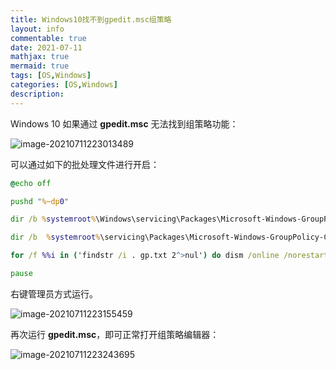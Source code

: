```yaml
---
title: Windows10找不到gpedit.msc组策略
layout: info
commentable: true
date: 2021-07-11
mathjax: true
mermaid: true
tags: [OS,Windows]
categories: [OS,Windows]
description: 
---
```


Windows 10 如果通过 **gpedit.msc** 无法找到组策略功能：

![image-20210711223013489](/images/2021/07/image-20210711223013489.png)

可以通过如下的批处理文件进行开启：

```bat
@echo off

pushd "%~dp0"

dir /b %systemroot%\Windows\servicing\Packages\Microsoft-Windows-GroupPolicy-ClientExtensions-Package~3*.mum >gp.txt

dir /b  %systemroot%\servicing\Packages\Microsoft-Windows-GroupPolicy-ClientTools-Package~3*.mum >>gp.txt

for /f %%i in ('findstr /i . gp.txt 2^>nul') do dism /online /norestart /add-package:"%systemroot%\servicing\Packages\%%i"

pause
```

右键管理员方式运行。

![image-20210711223155459](/images/2021/07/image-20210711223155459.png)

再次运行 **gpedit.msc**，即可正常打开组策略编辑器：

![image-20210711223243695](/images/2021/07/image-20210711223243695.png)